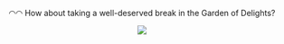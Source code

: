 <div align="center">

 ◠◠ How about taking a well-deserved break in the Garden of Delights? 
 
![](https://komarev.com/ghpvc/?username=pavlovacookie&label=Hearts+Reached&color=red)

</div>
